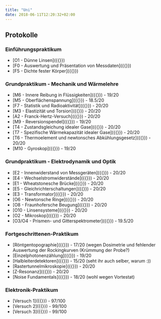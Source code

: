 ```yaml
---
title: "Uni"
date: 2018-06-11T12:20:32+02:00
---
```


## Protokolle

### Einführungspraktikum


- [O1 - Dünne Linsen]({{<resource url="/files/protokolle/o1.pdf">}})
- [F0 - Auswertung und Präsentation von Messdaten]({{<resource url="/files/protokolle/f0.pdf">}})
- [F5 - Dichte fester Körper]({{<resource url="/files/protokolle/f5.pdf">}})

### Grundpraktikum - Mechanik und Wärmelehre
- [M6 - Innere Reibung in Flüssigkeiten]({{<resource url="/files/protokolle/m6.pdf">}}) - 19/20
- [M5 - Oberflächenspannung]({{<resource url="/files/protokolle/m5.pdf">}}) - 18.5/20
- [F7 - Statistik und Radioaktivität]({{<resource url="/files/protokolle/f7.pdf">}}) - 20/20
- [M3 - Elastizität und Torsion]({{<resource url="/files/protokolle/m3.pdf">}}) - 20/20
- [A2 - Franck-Hertz-Versuch]({{<resource url="/files/protokolle/a2.pdf">}}) - 20/20
- [M9 - Reversionspendel]({{<resource url="/files/protokolle/m9.pdf">}}) - 19/20
- [T4 - Zustandsgleichung idealer Gase]({{<resource url="/files/protokolle/t4.pdf">}}) - 20/20
- [T7 - Spezifische Wärmekapazität idealer Gase]({{<resource url="/files/protokolle/t7.pdf">}}) - 20/20
- [T6 - Thermoelement und newtonsches Abkühlungsgesetz]({{<resource url="/files/protokolle/t6.pdf">}}) - 20/20
- [M10 - Gyroskop]({{<resource url="/files/protokolle/m10.pdf">}}) - 19/20

### Grundpraktikum - Elektrodynamik und Optik
- [E2 - Innenwiderstand von Messgeräten]({{<resource url="/files/protokolle/e2.pdf">}}) - 20/20
- [E4 - Wechselstromwiderstände]({{<resource url="/files/protokolle/e4.pdf">}}) - 20/20
- [E1 - Wheatstonesche Brücke]({{<resource url="/files/protokolle/e1.pdf">}}) - 20/20
- [E5 - Gleichrichterschaltungen]({{<resource url="/files/protokolle/e5.pdf">}}) - 20/20
- [E3 - Transformator]({{<resource url="/files/protokolle/e3.pdf">}}) - 20/20
- [O6 - Newtonsche Ringe]({{<resource url="/files/protokolle/o6.pdf">}}) - 20/20
- [O8 - Fraunhofersche Beugung]({{<resource url="/files/protokolle/o8.pdf">}}) - 20/20
- [O10 - Linsensysteme]({{<resource url="/files/protokolle/o10.pdf">}}) - 20/20
- [O2 - Mikroskop]({{<resource url="/files/protokolle/o10.pdf">}}) - 20/20
- [O3/O4 - Prismen- und Gitterspektrometer]({{<resource url="/files/protokolle/o3o4.pdf">}}) - 19.5/20

### Fortgeschrittenen-Praktikum
- [Röntgentopographie]({{<resource url="/files/protokolle/Roentgentopographie.pdf">}}) - 17/20 (wegen
                Dosimetrie und fehlender Auswertung der Rockingkurven (Krümmung der Probe?)
- [Einzelphotonenzählung]({{<resource url="/files/protokolle/TCSPC.pdf">}}) - 19/20
- [Halbleiterdetektoren]({{<resource url="/files/protokolle/HLD.pdf">}}) - 15/20 (seht ihr auch selber, warum :))
- [Rastertunnelmikroskopie]({{<resource url="/files/protokolle/RTM.pdf">}}) - 20/20
- [Z-Resonanz]({{<resource url="/files/protokolle/z0.pdf">}}) - 20/20
- [Noise Fundamentals]({{<resource url="/files/protokolle/noisefundamentals.pdf">}}) - 18/20 (wohl wegen Vortestat)

### Elektronik-Praktikum
- [Versuch 1]({{<resource url="/files/protokolle/epr1.pdf">}}) - 97/100
- [Versuch 2]({{<resource url="/files/protokolle/epr2.pdf">}}) - 99/100
- [Versuch 3]({{<resource url="/files/protokolle/epr3.pdf">}}) - 99/100
